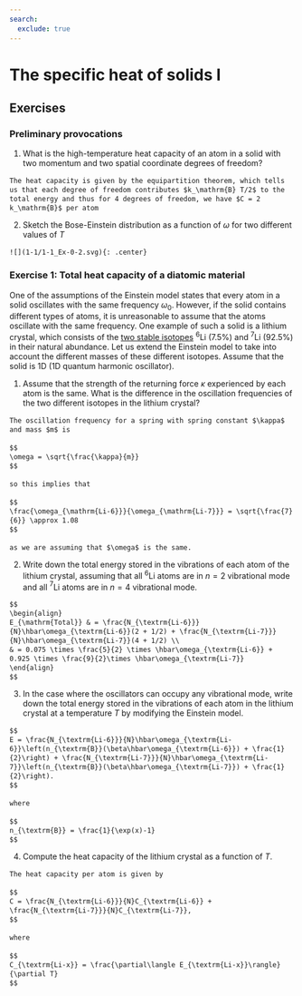 ```yaml
---
search:
  exclude: true
---
```


# The specific heat of solids I

## Exercises

### Preliminary provocations

  1. What is the high-temperature heat capacity of an atom in a solid with two momentum and two spatial coordinate degrees of freedom?

    The heat capacity is given by the equipartition theorem, which tells us that each degree of freedom contributes $k_\mathrm{B} T/2$ to the total energy and thus for 4 degrees of freedom, we have $C = 2 k_\mathrm{B}$ per atom

  2. Sketch the Bose-Einstein distribution as a function of $\omega$ for two different values of $T$

    ![](1-1/1-1_Ex-0-2.svg){: .center}

### Exercise 1: Total heat capacity of a diatomic material

One of the assumptions of the Einstein model states that every atom in a solid oscillates with the same frequency $\omega_0$. However, if the solid contains different types of atoms, it is unreasonable to assume that the atoms oscillate with the same frequency. One example of such a solid is a lithium crystal, which consists of the [two stable isotopes](https://en.wikipedia.org/wiki/Isotopes_of_lithium) $^6$Li (7.5%) and $^7$Li (92.5%) in their natural abundance. Let us extend the Einstein model to take into account the different masses of these different isotopes. Assume that the solid is 1D (1D quantum harmonic oscillator).

  1. Assume that the strength of the returning force $\kappa$ experienced by each atom is the same. What is the difference in the oscillation frequencies of the two different isotopes in the lithium crystal?

    The oscillation frequency for a spring with spring constant $\kappa$ and mass $m$ is

    $$
    \omega = \sqrt{\frac{\kappa}{m}}
    $$

    so this implies that

    $$
    \frac{\omega_{\mathrm{Li-6}}}{\omega_{\mathrm{Li-7}}} = \sqrt{\frac{7}{6}} \approx 1.08
    $$

    as we are assuming that $\omega$ is the same.

  2. Write down the total energy stored in the vibrations of each atom of the lithium crystal, assuming that all $^6$Li atoms are in $n=2$ vibrational mode and all $^7$Li atoms are in $n=4$ vibrational mode.

    $$
    \begin{align}
    E_{\mathrm{Total}} & = \frac{N_{\textrm{Li-6}}}{N}\hbar\omega_{\textrm{Li-6}}(2 + 1/2) + \frac{N_{\textrm{Li-7}}}{N}\hbar\omega_{\textrm{Li-7}}(4 + 1/2) \\
    & = 0.075 \times \frac{5}{2} \times \hbar\omega_{\textrm{Li-6}} + 0.925 \times \frac{9}{2}\times \hbar\omega_{\textrm{Li-7}}
    \end{align}
    $$

  3. In the case where the oscillators can occupy any vibrational mode, write down the total energy stored in the vibrations of each atom in the lithium crystal at a temperature $T$ by modifying the Einstein model.

    $$
    E = \frac{N_{\textrm{Li-6}}}{N}\hbar\omega_{\textrm{Li-6}}\left(n_{\textrm{B}}(\beta\hbar\omega_{\textrm{Li-6}}) + \frac{1}{2}\right) + \frac{N_{\textrm{Li-7}}}{N}\hbar\omega_{\textrm{Li-7}}\left(n_{\textrm{B}}(\beta\hbar\omega_{\textrm{Li-7}}) + \frac{1}{2}\right).
    $$

    where

    $$
    n_{\textrm{B}} = \frac{1}{\exp(x)-1}
    $$


  4. Compute the heat capacity of the lithium crystal as a function of $T$.

    The heat capacity per atom is given by

    $$
    C = \frac{N_{\textrm{Li-6}}}{N}C_{\textrm{Li-6}} + \frac{N_{\textrm{Li-7}}}{N}C_{\textrm{Li-7}},
    $$

    where

    $$
    C_{\textrm{Li-x}} = \frac{\partial\langle E_{\textrm{Li-x}}\rangle}{\partial T}
    $$
